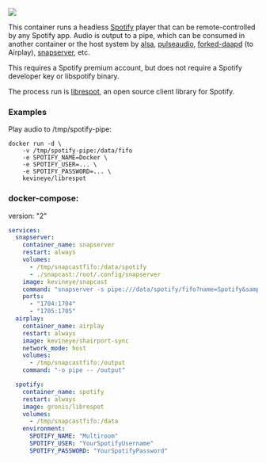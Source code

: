 [![](https://images.microbadger.com/badges/image/kevineye/librespot.svg)](https://microbadger.com/images/kevineye/librespot "Get your own image badge on microbadger.com")

This container runs a headless [Spotify](https://www.spotify.com/us/) player that can be remote-controlled by any Spotify app. Audio is output to a pipe, which can be consumed in another container or the host system by [alsa](http://www.alsa-project.org/), [pulseaudio](http://pulseaudio.org), [forked-daapd](https://ejurgensen.github.io/forked-daapd/) (to Airplay), [snapserver](https://github.com/badaix/snapcast), etc.

This requires a Spotify premium account, but does not require a Spotify developer key or libspotify binary.

The process run is [librespot](https://github.com/plietar/librespot), an open source client library for Spotify.

### Examples

Play audio to /tmp/spotify-pipe:

    docker run -d \
        -v /tmp/spotify-pipe:/data/fifo
        -e SPOTIFY_NAME=Docker \
        -e SPOTIFY_USER=... \
        -e SPOTIFY_PASSWORD=... \
        kevineye/librespot

### docker-compose:

version: "2"

```yaml
services:
  snapserver:
    container_name: snapserver
    restart: always
    volumes:
      - /tmp/snapcastfifo:/data/spotify
      - ./snapcast:/root/.config/snapserver
    image: kevineye/snapcast
    command: "snapserver -s pipe:///data/spotify/fifo?name=Spotify&sampleformat=44100:16:2"
    ports:
      - "1704:1704"
      - "1705:1705"
  airplay:
    container_name: airplay
    restart: always
    image: kevineye/shairport-sync
    network_mode: host
    volumes:
      - /tmp/snapcastfifo:/output
    command: "-o pipe -- /output"

  spotify:
    container_name: spotify
    restart: always
    image: gronis/librespot
    volumes:
      - /tmp/snapcastfifo:/data
    environment:
      SPOTIFY_NAME: "Multiroom"
      SPOTIFY_USER: "YourSpotifyUsername"
      SPOTIFY_PASSWORD: "YourSpotifyPassword"
```
